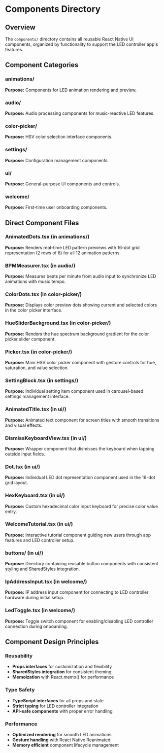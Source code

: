 # Components Directory

## Overview
The `components/` directory contains all reusable React Native UI components, organized by functionality to support the LED controller app's features.

## Component Categories

### animations/
**Purpose:** Components for LED animation rendering and preview.

### audio/
**Purpose:** Audio processing components for music-reactive LED features.

### color-picker/
**Purpose:** HSV color selection interface components.

### settings/
**Purpose:** Configuration management components.

### ui/
**Purpose:** General-purpose UI components and controls.

### welcome/
**Purpose:** First-time user onboarding components.

## Direct Component Files

### AnimatedDots.tsx (in animations/)
**Purpose:** Renders real-time LED pattern previews with 16-dot grid representation (2 rows of 8) for all 12 animation patterns.

### BPMMeasurer.tsx (in audio/)
**Purpose:** Measures beats per minute from audio input to synchronize LED animations with music tempo.

### ColorDots.tsx (in color-picker/)
**Purpose:** Displays color preview dots showing current and selected colors in the color picker interface.

### HueSliderBackground.tsx (in color-picker/)
**Purpose:** Renders the hue spectrum background gradient for the color picker slider component.

### Picker.tsx (in color-picker/)
**Purpose:** Main HSV color picker component with gesture controls for hue, saturation, and value selection.

### SettingBlock.tsx (in settings/)
**Purpose:** Individual setting item component used in carousel-based settings management interface.

### AnimatedTitle.tsx (in ui/)
**Purpose:** Animated text component for screen titles with smooth transitions and visual effects.

### DismissKeyboardView.tsx (in ui/)
**Purpose:** Wrapper component that dismisses the keyboard when tapping outside input fields.

### Dot.tsx (in ui/)
**Purpose:** Individual LED dot representation component used in the 16-dot grid layout.

### HexKeyboard.tsx (in ui/)
**Purpose:** Custom hexadecimal color input keyboard for precise color value entry.

### WelcomeTutorial.tsx (in ui/)
**Purpose:** Interactive tutorial component guiding new users through app features and LED controller setup.

### buttons/ (in ui/)
**Purpose:** Directory containing reusable button components with consistent styling and SharedStyles integration.

### IpAddressInput.tsx (in welcome/)
**Purpose:** IP address input component for connecting to LED controller hardware during initial setup.

### LedToggle.tsx (in welcome/)
**Purpose:** Toggle switch component for enabling/disabling LED controller connection during onboarding.

## Component Design Principles

### Reusability
- **Props interfaces** for customization and flexibility
- **SharedStyles integration** for consistent theming
- **Memoization** with React.memo() for performance

### Type Safety
- **TypeScript interfaces** for all props and state
- **Strict typing** for LED controller integration
- **API-safe components** with proper error handling

### Performance
- **Optimized rendering** for smooth LED animations
- **Gesture handling** with React Native Reanimated
- **Memory efficient** component lifecycle management
